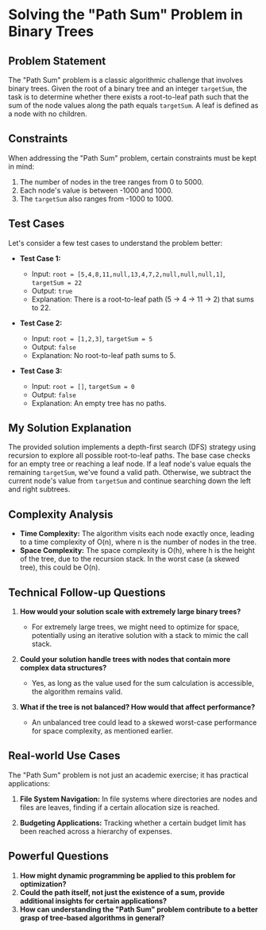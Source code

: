 # Solving the "Path Sum" Problem in Binary Trees

## Problem Statement
The "Path Sum" problem is a classic algorithmic challenge that involves binary trees. Given the root of a binary tree and an integer `targetSum`, the task is to determine whether there exists a root-to-leaf path such that the sum of the node values along the path equals `targetSum`. A leaf is defined as a node with no children.

## Constraints
When addressing the "Path Sum" problem, certain constraints must be kept in mind:

1. The number of nodes in the tree ranges from 0 to 5000.
2. Each node's value is between -1000 and 1000.
3. The `targetSum` also ranges from -1000 to 1000.

## Test Cases
Let's consider a few test cases to understand the problem better:

- **Test Case 1:**
  - Input: `root = [5,4,8,11,null,13,4,7,2,null,null,null,1]`, `targetSum = 22`
  - Output: `true`
  - Explanation: There is a root-to-leaf path (5 -> 4 -> 11 -> 2) that sums to 22.

- **Test Case 2:**
  - Input: `root = [1,2,3]`, `targetSum = 5`
  - Output: `false`
  - Explanation: No root-to-leaf path sums to 5.

- **Test Case 3:**
  - Input: `root = []`, `targetSum = 0`
  - Output: `false`
  - Explanation: An empty tree has no paths.

## My Solution Explanation
The provided solution implements a depth-first search (DFS) strategy using recursion to explore all possible root-to-leaf paths. The base case checks for an empty tree or reaching a leaf node. If a leaf node's value equals the remaining `targetSum`, we've found a valid path. Otherwise, we subtract the current node's value from `targetSum` and continue searching down the left and right subtrees.

## Complexity Analysis
- **Time Complexity:** The algorithm visits each node exactly once, leading to a time complexity of O(n), where n is the number of nodes in the tree.
- **Space Complexity:** The space complexity is O(h), where h is the height of the tree, due to the recursion stack. In the worst case (a skewed tree), this could be O(n).

## Technical Follow-up Questions
1. **How would your solution scale with extremely large binary trees?**
   - For extremely large trees, we might need to optimize for space, potentially using an iterative solution with a stack to mimic the call stack.

2. **Could your solution handle trees with nodes that contain more complex data structures?**
   - Yes, as long as the value used for the sum calculation is accessible, the algorithm remains valid.

3. **What if the tree is not balanced? How would that affect performance?**
   - An unbalanced tree could lead to a skewed worst-case performance for space complexity, as mentioned earlier.

## Real-world Use Cases
The "Path Sum" problem is not just an academic exercise; it has practical applications:

1. **File System Navigation:** In file systems where directories are nodes and files are leaves, finding if a certain allocation size is reached.

2. **Budgeting Applications:** Tracking whether a certain budget limit has been reached across a hierarchy of expenses.

## Powerful Questions
1. **How might dynamic programming be applied to this problem for optimization?**
2. **Could the path itself, not just the existence of a sum, provide additional insights for certain applications?**
3. **How can understanding the "Path Sum" problem contribute to a better grasp of tree-based algorithms in general?**
